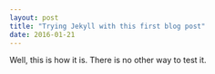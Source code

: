 ```yaml
---
layout: post
title: "Trying Jekyll with this first blog post"
date: 2016-01-21
---
```


<p> Well, this is how it is. There is no other way to test it. </p>
